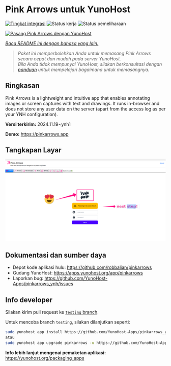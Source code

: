 <!--
N.B.: README ini dibuat secara otomatis oleh <https://github.com/YunoHost/apps/tree/master/tools/readme_generator>
Ini TIDAK boleh diedit dengan tangan.
-->

# Pink Arrows untuk YunoHost

[![Tingkat integrasi](https://apps.yunohost.org/badge/integration/pinkarrows)](https://ci-apps.yunohost.org/ci/apps/pinkarrows/)
![Status kerja](https://apps.yunohost.org/badge/state/pinkarrows)
![Status pemeliharaan](https://apps.yunohost.org/badge/maintained/pinkarrows)

[![Pasang Pink Arrows dengan YunoHost](https://install-app.yunohost.org/install-with-yunohost.svg)](https://install-app.yunohost.org/?app=pinkarrows)

*[Baca README ini dengan bahasa yang lain.](./ALL_README.md)*

> *Paket ini memperbolehkan Anda untuk memasang Pink Arrows secara cepat dan mudah pada server YunoHost.*  
> *Bila Anda tidak mempunyai YunoHost, silakan berkonsultasi dengan [panduan](https://yunohost.org/install) untuk mempelajari bagaimana untuk memasangnya.*

## Ringkasan

Pink Arrows is a lightweight and intuitive app that enables annotating images or screen captures with text and drawings. It runs in-browser and does not store any user data on the server (apart from the access log as per your YNH configuration).


**Versi terkirim:** 2024.11.19~ynh1

**Demo:** <https://pinkarrows.app>

## Tangkapan Layar

![Tangkapan Layar pada Pink Arrows](./doc/screenshots/pinkarrows_ynh.png)

## Dokumentasi dan sumber daya

- Depot kode aplikasi hulu: <https://github.com/robbalian/pinkarrows>
- Gudang YunoHost: <https://apps.yunohost.org/app/pinkarrows>
- Laporkan bug: <https://github.com/YunoHost-Apps/pinkarrows_ynh/issues>

## Info developer

Silakan kirim pull request ke [`testing` branch](https://github.com/YunoHost-Apps/pinkarrows_ynh/tree/testing).

Untuk mencoba branch `testing`, silakan dilanjutkan seperti:

```bash
sudo yunohost app install https://github.com/YunoHost-Apps/pinkarrows_ynh/tree/testing --debug
atau
sudo yunohost app upgrade pinkarrows -u https://github.com/YunoHost-Apps/pinkarrows_ynh/tree/testing --debug
```

**Info lebih lanjut mengenai pemaketan aplikasi:** <https://yunohost.org/packaging_apps>
